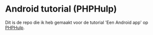 Android tutorial (PHPHulp)
===============
Dit is de repo die ik heb gemaakt voor de tutorial 'Een Android app' op [PHPHulp](http://www.phphulp.nl/php/tutorial/overig/een-android-app/812/).